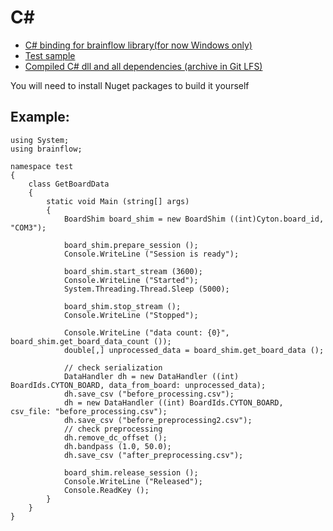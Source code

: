 # C#
* [C# binding for brainflow library(for now Windows only)](https://github.com/Andrey1994/brainflow/tree/master/csharp-package/brainflow/brainflow)
* [Test sample](https://github.com/Andrey1994/brainflow/tree/master/csharp-package/brainflow/test)
* [Compiled C# dll and all dependencies (archive in Git LFS)](https://github.com/Andrey1994/brainflow/blob/master/csharp-package/brainflow/test/bin/Release/executables_and_dlls.zip)

You will need to install Nuget packages to build it yourself

## Example:
```
using System;
using brainflow;

namespace test
{
    class GetBoardData
    {
        static void Main (string[] args)
        {
            BoardShim board_shim = new BoardShim ((int)Cyton.board_id, "COM3");

            board_shim.prepare_session ();
            Console.WriteLine ("Session is ready");

            board_shim.start_stream (3600);
            Console.WriteLine ("Started");
            System.Threading.Thread.Sleep (5000);

            board_shim.stop_stream ();
            Console.WriteLine ("Stopped");

            Console.WriteLine ("data count: {0}", board_shim.get_board_data_count ());
            double[,] unprocessed_data = board_shim.get_board_data ();

            // check serialization
            DataHandler dh = new DataHandler ((int) BoardIds.CYTON_BOARD, data_from_board: unprocessed_data);
            dh.save_csv ("before_processing.csv");
            dh = new DataHandler ((int) BoardIds.CYTON_BOARD, csv_file: "before_processing.csv");
            dh.save_csv ("before_preprocessing2.csv");
            // check preprocessing
            dh.remove_dc_offset ();
            dh.bandpass (1.0, 50.0);
            dh.save_csv ("after_preprocessing.csv");

            board_shim.release_session ();
            Console.WriteLine ("Released");
            Console.ReadKey ();
        }
    }
}
```
